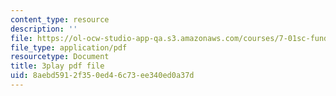 ```yaml
---
content_type: resource
description: ''
file: https://ol-ocw-studio-app-qa.s3.amazonaws.com/courses/7-01sc-fundamentals-of-biology-fall-2011/8aebd5912f350ed46c73ee340ed0a37d_LvLbaVW84nE.pdf
file_type: application/pdf
resourcetype: Document
title: 3play pdf file
uid: 8aebd591-2f35-0ed4-6c73-ee340ed0a37d
---
```

